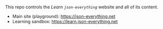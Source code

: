 This repo controls the _Learn `json-everything`_ website and all of its content.

- Main site (playground): https://json-everything.net
- Learning sandbox: https://learn.json-everything.net

